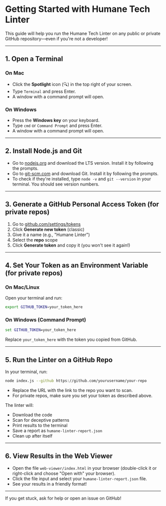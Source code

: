 # Getting Started with Humane Tech Linter

This guide will help you run the Humane Tech Linter on any public or private GitHub repository—even if you're not a developer!

---

## 1. Open a Terminal

### On Mac
- Click the **Spotlight** icon (🔍) in the top right of your screen.
- Type `Terminal` and press Enter.
- A window with a command prompt will open.

### On Windows
- Press the **Windows key** on your keyboard.
- Type `cmd` or `Command Prompt` and press Enter.
- A window with a command prompt will open.

---

## 2. Install Node.js and Git

- Go to [nodejs.org](https://nodejs.org/) and download the LTS version. Install it by following the prompts.
- Go to [git-scm.com](https://git-scm.com/) and download Git. Install it by following the prompts.
- To check if they're installed, type `node -v` and `git --version` in your terminal. You should see version numbers.

---

## 3. Generate a GitHub Personal Access Token (for private repos)

1. Go to [github.com/settings/tokens](https://github.com/settings/tokens)
2. Click **Generate new token** (classic)
3. Give it a name (e.g., "Humane Linter")
4. Select the **repo** scope
5. Click **Generate token** and copy it (you won't see it again!)

---

## 4. Set Your Token as an Environment Variable (for private repos)

### On Mac/Linux
Open your terminal and run:
```sh
export GITHUB_TOKEN=your_token_here
```

### On Windows (Command Prompt)
```cmd
set GITHUB_TOKEN=your_token_here
```

Replace `your_token_here` with the token you copied from GitHub.

---

## 5. Run the Linter on a GitHub Repo

In your terminal, run:
```sh
node index.js --github https://github.com/yourusername/your-repo
```
- Replace the URL with the link to the repo you want to scan.
- For private repos, make sure you set your token as described above.

The linter will:
- Download the code
- Scan for deceptive patterns
- Print results to the terminal
- Save a report as `humane-linter-report.json`
- Clean up after itself

---

## 6. View Results in the Web Viewer

- Open the file `web-viewer/index.html` in your browser (double-click it or right-click and choose "Open with" your browser).
- Click the file input and select your `humane-linter-report.json` file.
- See your results in a friendly format!

---

If you get stuck, ask for help or open an issue on GitHub! 
